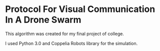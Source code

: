 # Protocol For Visual Communication In A Drone Swarm

This algorithm was created for my final project of college.

I used Python 3.0 and Coppelia Robots library for the simulation.
